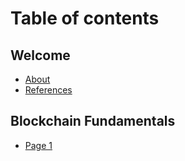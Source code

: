 # Table of contents

## Welcome

* [About](README.md)
* [References](welcome/references.md)

## Blockchain Fundamentals

* [Page 1](blockchain-fundamentals/page-1.md)
